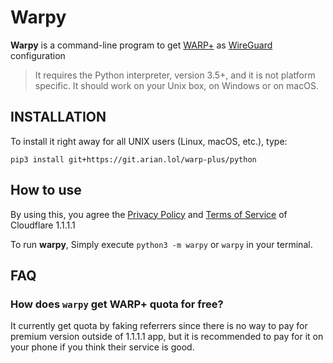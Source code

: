 # Warpy

**Warpy** is a command-line program to get [WARP+](https://blog.cloudflare.com/announcing-warp-plus/) as [WireGuard](https://www.wireguard.com/) configuration

>It requires the Python interpreter, version 3.5+, and it is not platform specific. It should work on your Unix box, on Windows or on macOS. 
## INSTALLATION
To install it right away for all UNIX users (Linux, macOS, etc.), type:

    pip3 install git+https://git.arian.lol/warp-plus/python
   
## How to use
By using this, you agree the [Privacy Policy](https://www.cloudflare.com/application/privacypolicy/) and [Terms of Service](https://www.cloudflare.com/application/terms/) of Cloudflare 1.1.1.1

To run **warpy**, Simply execute
    `python3 -m warpy` or `warpy` in your terminal.

## FAQ

### How does `warpy` get WARP+ quota for free?

It currently get quota by faking referrers since there is no way to pay for premium version outside of 1.1.1.1 app, but it is recommended to pay for it on your phone if you think their service is good.